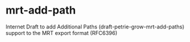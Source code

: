 # mrt-add-path
Internet Draft to add Additional Paths (draft-petrie-grow-mrt-add-paths) support to the MRT export format (RFC6396)
